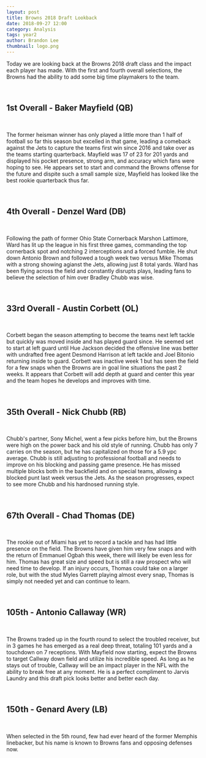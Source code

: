 ```yaml
---
layout: post
title: Browns 2018 Draft Lookback
date: 2018-09-27 12:00
category: Analysis
tags: year2
author: Brandon Lee
thumbnail: logo.png
---
```





Today we are looking back at the Browns 2018 draft class and the impact each player has made. With the first and fourth overall selections, the Browns had the ability to add some big time playmakers to the team.

<br>

## 1st Overall - Baker Mayfield (QB)

<br>

The former heisman winner has only played a little more than 1 half of football so far this season but excelled in that game, leading a comeback against the Jets to capture the teams first win since 2016 and take over as the teams starting quarterback. Mayfield was 17 of 23 for 201 yards and displayed his pocket presence, strong arm, and accuracy which fans were hoping to see. He appears set to start and command the Browns offense for the future and dispite such a small sample size, Mayfield has looked like the best rookie quarterback thus far.

<br>

## 4th Overall - Denzel Ward (DB)

<br>

Following the path of former Ohio State Cornerback Marshon Lattimore, Ward has lit up the league in his first three games, commanding the top cornerback spot and notching 2 interceptions and a forced fumble. He shut down Antonio Brown and followed a tough week two versus Mike Thomas with a strong showing agianst the Jets, allowing just 8 total yards. Ward has been flying across the field and constantly disrupts plays, leading fans to believe the selection of him over Bradley Chubb was wise.

<br>

## 33rd Overall - Austin Corbett (OL)

<br>

Corbett began the season attempting to become the teams next left tackle but quickly was moved inside and has played guard since. He seemed set to start at left guard until Hue Jackson decided the offensive line was better with undrafted free agent Desmond Harrison at left tackle and Joel Bitonio returning inside to guard. Corbett was inactive week 1 but has seen the field for a few snaps when the Browns are in goal line situations the past 2 weeks. It appears that Corbett will add depth at guard and center this year and the team hopes he develops and improves with time.

<br>

## 35th Overall - Nick Chubb (RB)

<br>

Chubb's partner, Sony Michel, went a few picks before him, but the Browns were high on the power back and his old style of running. Chubb has only 7 carries on the season, but he has capitalized on those for a 5.9 ypc average. Chubb is still adjusting to professional football and needs to improve on his blocking and passing game presence. He has missed multiple blocks both in the backfield and on special teams, allowing a blocked punt last week versus the Jets. As the season progresses, expect to see more Chubb and his hardnosed running style.

<br>

## 67th Overall - Chad Thomas (DE)

<br>

The rookie out of Miami has yet to record a tackle and has had little presence on the field. The Browns have given him very few snaps and with the return of Emmanuel Ogbah this week, there will likely be even less for him. Thomas has great size and speed but is still a raw prospect who will need time to develop. If an injury occurs, Thomas could take on a larger role, but with the stud Myles Garrett playing almost every snap, Thomas is simply not needed yet and can continue to learn.

<br>

## 105th - Antonio Callaway (WR)

<br>

The Browns traded up in the fourth round to select the troubled receiver, but in 3 games he has emerged as a real deep threat, totaling 101 yards and a touchdown on 7 receptions. With Mayfield now starting, expect the Browns to target Callway down field and utilize his incredible speed. As long as he stays out of trouble, Callway will be an impact player in the NFL with the ability to break free at any moment. He is a perfect compliment to Jarvis Laundry and this draft pick looks better and better each day.

<br>

## 150th - Genard Avery (LB)

<br>

When selected in the 5th round, few had ever heard of the former Memphis linebacker, but his name is known to Browns fans and opposing defenses now. 
